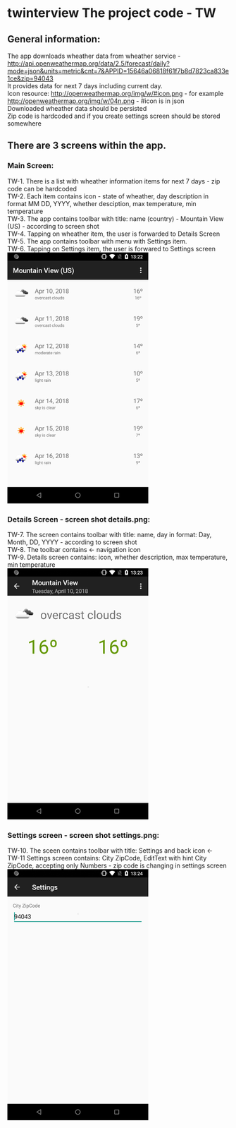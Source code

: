 # twinterview The project code - TW

## General information:<br />
The app downloads wheather data from wheather service - http://api.openweathermap.org/data/2.5/forecast/daily?mode=json&units=metric&cnt=7&APPID=15646a06818f61f7b8d7823ca833e1ce&zip=94043<br />
It provides data for next 7 days including current day.<br />
Icon resource: http://openweathermap.org/img/w/#icon.png - for example http://openweathermap.org/img/w/04n.png - #icon is in json<br />
Downloaded wheather data should be persisted<br />
Zip code is hardcoded and if you create settings screen should be stored somewhere<br />

## There are 3 screens within the app.

### Main Screen:
TW-1. There is a list with wheather information items for next 7 days - zip code can be hardcoded<br />
TW-2. Each item contains icon - state of wheather,  day description in format MM DD, YYYY, whether desciption, max temperature, min temperature<br />
TW-3. The app contains toolbar with title: name (country) - Mountain View (US) - according to screen shot<br />
TW-4. Tapping on wheather item, the user is forwarded to Details Screen<br />
TW-5. The app contains toolbar with menu with Settings item.<br />
TW-6. Tapping on Settings item, the user is forwared to Settings screen<br />
![alt text](screens/main.png "Main Screen")

### Details Screen - screen shot details.png:<br />
TW-7. The screen contains toolbar with title: name, day in format: Day, Month, DD, YYYY - according to screen shot<br />
TW-8. The toolbar contains <- navigation icon<br />
TW-9. Details screen contains: icon, whether description, max temperature, min temperature<br />
![alt text](screens/details.png "Details Screen")

### Settings screen - screen shot settings.png:<br />
TW-10. The sceen contains toolbar with title: Settings and back icon <-<br />
TW-11 Settings screen contains: City ZipCode, EditText with hint City ZipCode, accepting only Numbers - zip code is changing in settings screen<br />
![alt text](screens/settings.png "Settings Screen")
